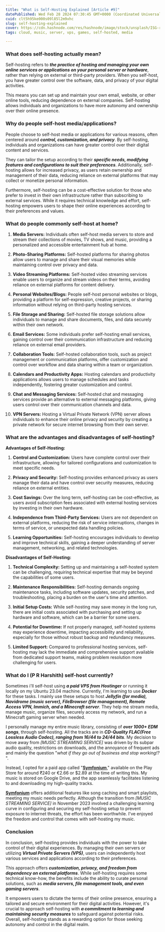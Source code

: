 ```yaml
---
title: "What is Self-Hosting Explained [Article #9]"
datePublished: Wed Feb 28 2024 07:30:45 GMT+0000 (Coordinated Universal Time)
cuid: clt5h95ke000s09l85l2m9xhc
slug: self-hosting-explained
cover: https://cdn.hashnode.com/res/hashnode/image/stock/unsplash/ISG-rUel0Uw/upload/30f724153c835c038c05936bfa492069.jpeg
tags: cloud, music, server, vps, games, self-hosted, media

---
```


### What does self-hosting actually mean?

Self-hosting refers to ***the practice of hosting and managing your own online services or applications on your personal server or hardware***, rather than relying on external or third-party providers. When you self-host, you have greater control over the software, data, and privacy of your digital activities.

This means you can set up and maintain your own email, website, or other online tools, reducing dependence on external companies. Self-hosting allows individuals and organizations to have more autonomy and ownership over their online presence.

### Why do people self-host media/applications?

People choose to self-host media or applications for various reasons, often centered around ***control, customization, and privacy***. By self-hosting, individuals and organizations can have greater control over their digital content and services.

They can tailor the setup according to their ***specific needs, modifying features and configurations to suit their preferences***. Additionally, self-hosting allows for increased privacy, as users retain ownership and management of their data, reducing reliance on external platforms that may collect or monetize personal information.

Furthermore, self-hosting can be a cost-effective solution for those who prefer to invest in their own infrastructure rather than subscribing to external services. While it requires technical knowledge and effort, self-hosting empowers users to shape their online experiences according to their preferences and values.

### What do people commonly self-host at home?

1. **Media Servers:** Individuals often self-host media servers to store and stream their collections of movies, TV shows, and music, providing a personalized and accessible entertainment hub at home.
    
2. **Photo-Sharing Platforms:** Self-hosted platforms for sharing photos allow users to manage and share their visual memories while maintaining control over privacy and data.
    
3. **Video Streaming Platforms:** Self-hosted video streaming services enable users to organize and stream videos on their terms, avoiding reliance on external platforms for content delivery.
    
4. **Personal Websites/Blogs:** People self-host personal websites or blogs, providing a platform for self-expression, creative projects, or sharing information without relying on third-party hosting services.
    
5. **File Storage and Sharing:** Self-hosted file storage solutions allow individuals to manage and share documents, files, and data securely within their own network.
    
6. **Email Services:** Some individuals prefer self-hosting email services, gaining control over their communication infrastructure and reducing reliance on external email providers.
    
7. **Collaboration Tools:** Self-hosted collaboration tools, such as project management or communication platforms, offer customization and control over workflow and data sharing within a team or organization.
    
8. **Calendars and Productivity Apps:** Hosting calendars and productivity applications allows users to manage schedules and tasks independently, fostering greater customization and control.
    
9. **Chat and Messaging Services:** Self-hosted chat and messaging services provide an alternative to external messaging platforms, giving users control over their communication channels and data.
    
10. **VPN Servers:** Hosting a Virtual Private Network (VPN) server allows individuals to enhance their online privacy and security by creating a private network for secure internet browsing from their own server.
    

### What are the advantages and disadvantages of self-hosting?

**Advantages of Self-Hosting:**

1. **Control and Customization:** Users have complete control over their infrastructure, allowing for tailored configurations and customization to meet specific needs.
    
2. **Privacy and Security:** Self-hosting provides enhanced privacy as users manage their data and have control over security measures, reducing reliance on external entities.
    
3. **Cost Savings:** Over the long term, self-hosting can be cost-effective, as users avoid subscription fees associated with external hosting services by investing in their own hardware.
    
4. **Independence from Third-Party Services:** Users are not dependent on external platforms, reducing the risk of service interruptions, changes in terms of service, or unexpected data handling policies.
    
5. **Learning Opportunities:** Self-hosting encourages individuals to develop and improve technical skills, gaining a deeper understanding of server management, networking, and related technologies.
    

**Disadvantages of Self-Hosting:**

1. **Technical Complexity:** Setting up and maintaining a self-hosted system can be challenging, requiring technical expertise that may be beyond the capabilities of some users.
    
2. **Maintenance Responsibilities:** Self-hosting demands ongoing maintenance tasks, including software updates, security patches, and troubleshooting, placing a burden on the user's time and attention.
    
3. **Initial Setup Costs:** While self-hosting may save money in the long run, there are initial costs associated with purchasing and setting up hardware and software, which can be a barrier for some users.
    
4. **Potential for Downtime:** If not properly managed, self-hosted systems may experience downtime, impacting accessibility and reliability, especially for those without robust backup and redundancy measures.
    
5. **Limited Support:** Compared to professional hosting services, self-hosting may lack the immediate and comprehensive support available from dedicated support teams, making problem resolution more challenging for users.
    

### What do I (P R Harshith) self-host currently?

Sometimes i'll self-host using ***a paid VPS from Hostinger*** or running it locally on my Ubuntu 23.04 machine. Currently, I'm learning to use ***Docker*** for these tasks. I mainly use these setups to host ***Jellyfin (for media), Navidrome (music server), FileBrowser (file management), Remote Access VPN, Immich, and a Minecraft server***. They help me stream media, manage music, organize files, securely access my network, and run a Minecraft gaming server when needed.

I personally manage my entire music library, consisting of ***over 1000+ EDM songs***, through self-hosting. All the tracks are in ***CD-Quality FLAC(Free Lossless Audio Codec), ranging from 16/44 to 24/44 bits***. My decision to move away from *\[MUSIC STREAMING SERVICE\]* was driven by its subpar audio quality, restrictions on downloads, and the annoyance of frequent ads and mainly the question "*what if they go out of business and stop working!?* ".

Instead, I opted for a paid app called "[**Symfonium**](https://play.google.com/store/apps/details?id=app.symfonik.music.player&pcampaignid=web_share)," available on the Play Store for around ₹240 or €2.66 or $2.89 at the time of writing this. My music is stored on Google Drive, and the app seamlessly facilitates listening to and downloading my high-quality tracks.

[**Symfonium**](https://play.google.com/store/apps/details?id=app.symfonik.music.player&pcampaignid=web_share) offers additional features like song caching and smart playlists, meeting my music needs perfectly. Although the transition from *\[MUSIC STREAMING SERVICE\]* in November 2023 involved a challenging learning curve in configuring and securing my self-hosting setup to prevent exposure to internet threats, the effort has been worthwhile. I've enjoyed the freedom and control that comes with self-hosting my music.

### Conclusion

In conclusion, self-hosting provides individuals with the power to take control of their digital experiences. By managing their own servers or utilizing ***Virtual Private Servers (VPS)***, users can independently host various services and applications according to their preferences.

This approach offers ***customization, privacy, and freedom from dependency on external platforms***. While self-hosting requires some technical know-how, the benefits include the ability to curate personal solutions, such as ***media servers, file management tools, and even gaming servers***.

It empowers users to dictate the terms of their online presence, ensuring a tailored and secure environment for their digital activities. However, it's crucial to approach self-hosting with ***a commitment to learning and maintaining security measures*** to safeguard against potential risks. Overall, self-hosting stands as a rewarding option for those seeking autonomy and control in the digital realm.